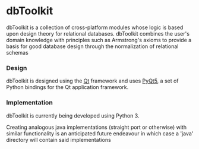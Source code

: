 # dbToolkit

dbToolkit is a collection of cross-platform modules whose logic is based upon design theory for relational databases. dbToolkit combines the user's domain knowledge with principles such as Armstrong's axioms to provide a basis for good database design through the normalization of relational schemas

### Design

dbToolkit is designed using the [Qt] framework and uses [PyQt5], a set of Python bindings for the Qt application framework.


### Implementation

dbToolkit is currently being developed using Python 3. 

Creating analogous java implementations (straight port or otherwise) with similar functionality is an anticipated future endeavour in which case a 'java' directory will contain said implementations

   [Qt]: <https://www.qt.io/developers/>
   [PyQt5]: <https://riverbankcomputing.com/software/pyqt/intro>
